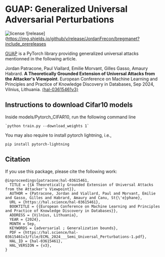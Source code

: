 # GUAP: Generalized Universal Adversarial Perturbations

![license](https://img.shields.io/github/license/JordanFrecon/bregmanet)
![release](https://img.shields.io/github/v/release/JordanFrecon/bregmanet?include_prereleases

[GUAP](https://github.com/JordanFrecon/guap) is a PyTorch library providing generalized universal attacks mentionned in the following article.

Jordan Patracone, Paul Viallard, Emilie Morvant, Gilles Gasso, Amaury Habrard. **A Theoretically Grounded Extension of Universal Attacks from the Attacker's Viewpoint**. European Conference on Machine Learning and Principles and Practice of Knowledge Discovery in Databases, Sep 2024, Vilnius, Lithuania. [⟨hal-03615461v3⟩](https://hal.science/hal-03615461v3)


## Instructions to download Cifar10 models

Inside models/Pytorch_CIFAR10, run the following command line

	`python train.py --download_weights 1`
	
You may also require to install pytorch lightning, i.e.,

	pip install pytorch-lightning


## Citation

If you use this package, please cite the following work:

```
@inproceedings{patracone:hal-03615461,
  TITLE = {{A Theoretically Grounded Extension of Universal Attacks from the Attacker's Viewpoint}},
  AUTHOR = {Patracone, Jordan and Viallard, Paul and Morvant, Emilie and Gasso, Gilles and Habrard, Amaury and Canu, St{\'e}phane},
  URL = {https://hal.science/hal-03615461},
  BOOKTITLE = {{European Conference on Machine Learning and Principles and Practice of Knowledge Discovery in Databases}},
  ADDRESS = {Vilnius, Lithuania},
  YEAR = {2024},
  MONTH = Sep,
  KEYWORDS = {adversarial ; Generalization bounds},
  PDF = {https://hal.science/hal-03615461v3/file/ECML_2024___Semi_Universal_Perturbations-1.pdf},
  HAL_ID = {hal-03615461},
  HAL_VERSION = {v3},
}

```
